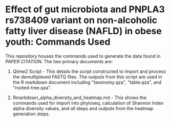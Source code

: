 # Effect of gut microbiota and PNPLA3 rs738409 variant on non-alcoholic fatty liver disease (NAFLD) in obese youth: Commands Used

This repository houses the commands used to generate the data found in *PAPER CITATION*. The two primary documents are:

1. Qiime2 Script - This details the script constructed to import and process the demultiplexed FASTQ files. The outputs from this script are used in the R markdown document including "taxonomy.qza", "table.qza", and "rooted-tree.qza". 

2. Rmarkdown_alpha_diversity_and_heatmap.md - This shows the commands used for import into phyloseq, calculation of Shannon Index alpha diversity values, and all steps and outputs from the heatmap generation steps. 
